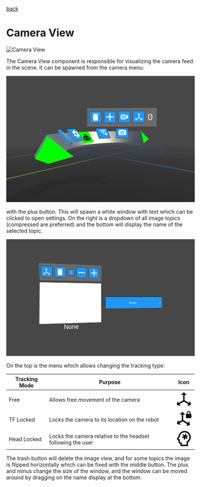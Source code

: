 [back](/README.md)

# Camera View
![Camera View](/docs/images/images.gif)

The Camera View component is responsible for visualizing the camera feed in the scene. It can be spawned from the camera menu:

![Camera Menu](/docs/images/settings_img.jpg)

with the plus button. This will spawn a white window with text which can be clicked to open settings. On the right is a dropdown of all image topics (compressed are preferred) and the bottom will display the name of the selected topic. 

![Camera Settings](/docs/images/cameraview.jpg)

On the top is the menu which allows changing the tracking type:

| Tracking Mode | Purpose | Icon |
| ------------- | ------- | ---- |
| Free          | Allows free movement of the camera | ![Free Icon](/Assets/Materials/mdi/axis-arrow.svg) |
| TF Locked     | Locks the camera to its location on the robot | ![TF Locked Icon](/Assets/Materials/mdi/axis-arrow-lock.svg) |
| Head Locked   | Locks the camera relative to the headset following the user | ![Head Locked Icon](/Assets/Materials/mdi/head-snowflake-outline.svg) |

The trash button will delete the image view, and for some topics the image is flipped horizontally which can be fixed with the middle button. The plus and minus change the size of the window, and the window can be moved around by dragging on the name display at the bottom.